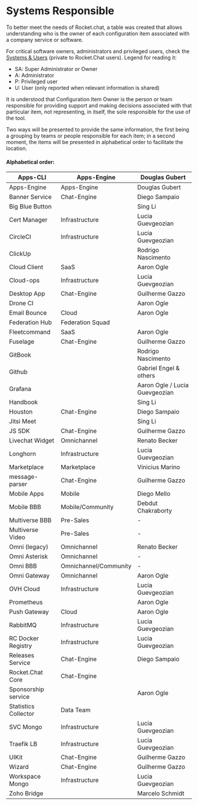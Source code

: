 # Systems Responsible

To better meet the needs of Rocket.chat, a table was created that allows understanding who is the owner of each configuration item associated with a company service or software.

For critical software owners, administrators and privileged users, check the [Systems & Users](https://docs.google.com/spreadsheets/d/1gUV\_9AwZgI9cawWQljk7935oBnTfKZLRPStEfUf-3Cc/edit?usp=sharing) (private to Rocket.Chat users). Legend for reading it:

* SA: Super Administrator or Owner
* A: Administrator
* P: Privileged user
* U: User (only reported when relevant information is shared)

It is understood that Configuration Item Owner is the person or team responsible for providing support and making decisions associated with that particular item, not representing, in itself, the sole responsible for the use of the tool.

Two ways will be presented to provide the same information, the first being a grouping by teams or people responsible for each item; in a second moment, the items will be presented in alphabetical order to facilitate the location.

####

#### Alphabetical order:

| Apps-CLI             | Apps-Engine           | Douglas Gubert                 |
| -------------------- | --------------------- | ------------------------------ |
| Apps-Engine          | Apps-Engine           | Douglas Gubert                 |
| Banner Service       | Chat-Engine           | Diego Sampaio                  |
| Big Blue Button      |                       | Sing Li                        |
| Cert Manager         | Infrastructure        | Lucia Guevgeozian              |
| CircleCI             | Infrastructure        | Lucia Guevgeozian              |
| ClickUp              |                       | Rodrigo Nascimento             |
| Cloud Client         | SaaS                  | Aaron Ogle                     |
| Cloud-ops            | Infrastructure        | Lucia Guevgeozian              |
| Desktop App          | Chat-Engine           | Guilherme Gazzo                |
| Drone CI             |                       | Aaron Ogle                     |
| Email Bounce         | Cloud                 | Aaron Ogle                     |
| Federation Hub       | Federation Squad      |                                |
| Fleetcommand         | SaaS                  | Aaron Ogle                     |
| Fuselage             | Chat-Engine           | Guilherme Gazzo                |
| GitBook              |                       | Rodrigo Nascimento             |
| Github               |                       | Gabriel Engel & others         |
| Grafana              |                       | Aaron Ogle / Lucia Guevgeozian |
| Handbook             |                       | Sing Li                        |
| Houston              | Chat-Engine           | Diego Sampaio                  |
| Jitsi Meet           |                       | Sing Li                        |
| JS SDK               | Chat-Engine           | Guilherme Gazzo                |
| Livechat Widget      | Omnichannel           | Renato Becker                  |
| Longhorn             | Infrastructure        | Lucia Guevgeozian              |
| Marketplace          | Marketplace           | Vinicius Marino                |
| message-parser       | Chat-Engine           | Guilherme Gazzo                |
| Mobile Apps          | Mobile                | Diego Mello                    |
| Mobile BBB           | Mobile/Community      | Debdut Chakraborty             |
| Multiverse BBB       | Pre-Sales             | -                              |
| Multiverse Video     | Pre-Sales             | -                              |
| Omni (legacy)        | Omnichannel           | Renato Becker                  |
| Omni Asterisk        | Omnichannel           | -                              |
| Omni BBB             | Omnichannel/Community | -                              |
| Omni Gateway         | Omnichannel           | Aaron Ogle                     |
| OVH Cloud            | Infrastructure        | Lucia Guevgeozian              |
| Prometheus           |                       | Aaron Ogle                     |
| Push Gateway         | Cloud                 | Aaron Ogle                     |
| RabbitMQ             | Infrastructure        | Lucia Guevgeozian              |
| RC Docker Registry   | Infrastructure        | Lucia Guevgeozian              |
| Releases Service     | Chat-Engine           | Diego Sampaio                  |
| Rocket.Chat Core     | Chat-Engine           |                                |
| Sponsorship service  |                       | Aaron Ogle                     |
| Statistics Collector | Data Team             |                                |
| SVC Mongo            | Infrastructure        | Lucia Guevgeozian              |
| Traefik LB           | Infrastructure        | Lucia Guevgeozian              |
| UIKit                | Chat-Engine           | Guilherme Gazzo                |
| Wizard               | Chat-Engine           | Guilherme Gazzo                |
| Workspace Mongo      | Infrastructure        | Lucia Guevgeozian              |
| Zoho Bridge          |                       | Marcelo Schmidt                |
